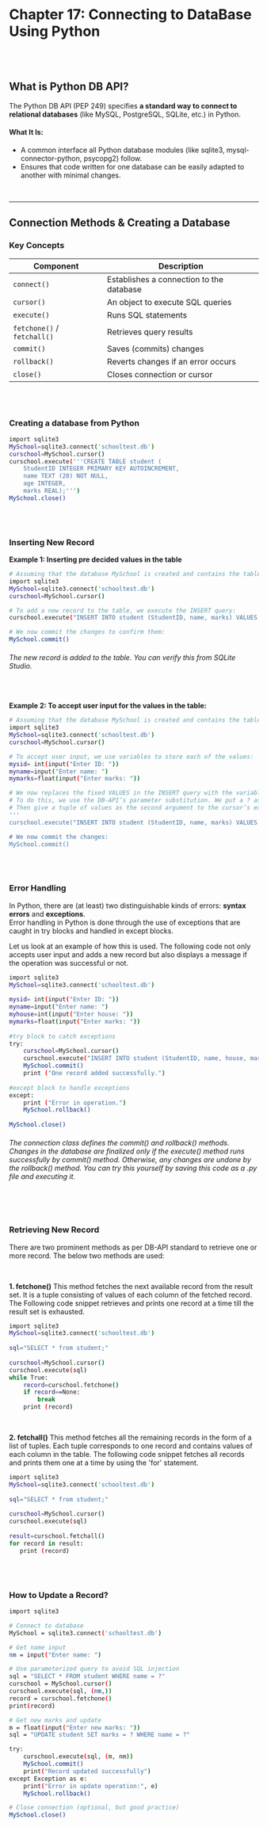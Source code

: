 #
# Chapter 17: Connecting to DataBase Using Python

<br>
<br>

## What is Python DB API?
The Python DB API (PEP 249) specifies **a standard way to connect to relational databases** (like MySQL, PostgreSQL, SQLite, etc.) in Python.
<br>

#### What It Is:
- A common interface all Python database modules (like sqlite3, mysql-connector-python, psycopg2) follow.
- Ensures that code written for one database can be easily adapted to another with minimal changes.


<br>

---

## Connection Methods & Creating a Database
### Key Concepts
| Component                   | Description                              |
| --------------------------- | ---------------------------------------- |
| `connect()`                 | Establishes a connection to the database |
| `cursor()`                  | An object to execute SQL queries         |
| `execute()`                 | Runs SQL statements                      |
| `fetchone()` / `fetchall()` | Retrieves query results                  |
| `commit()`                  | Saves (commits) changes                  |
| `rollback()`                | Reverts changes if an error occurs       |
| `close()`                   | Closes connection or cursor              |

<br>
<br>

### Creating a database from Python 
```bash
import sqlite3
MySchool=sqlite3.connect('schooltest.db')
curschool=MySchool.cursor()
curschool.execute('''CREATE TABLE student (
    StudentID INTEGER PRIMARY KEY AUTOINCREMENT,
    name TEXT (20) NOT NULL,
    age INTEGER,
    marks REAL);''')
MySchool.close() 
```

<br>
<br>

### Inserting New Record
**Example 1: Inserting pre decided values in the table**
```bash
# Assuming that the database MySchool is created and contains the table student, we start by creating a connection:
import sqlite3
MySchool=sqlite3.connect('schooltest.db')
curschool=MySchool.cursor()

# To add a new record to the table, we execute the INSERT query:
curschool.execute("INSERT INTO student (StudentID, name, marks) VALUES (5,'Sherlock',50);")

# We now commit the changes to confirm them:
MySchool.commit()
```
###### The new record is added to the table. You can verify this from SQLite Studio.

<br>

**Example 2: To accept user input for the values in the table:**
```bash
# Assuming that the database MySchool is created and contains the table student, we start by creating a connection:
import sqlite3
MySchool=sqlite3.connect('schooltest.db')
curschool=MySchool.cursor()

# To accept user input, we use variables to store each of the values:
mysid= int(input("Enter ID: "))
myname=input("Enter name: ")
mymarks=float(input("Enter marks: "))

# We now replaces the fixed VALUES in the INSERT query with the variables, mysid, myname, and mymarks.
# To do this, we use the DB-API’s parameter substitution. We put a ? as a placeholder wherever we want to use a value.
# Then give a tuple of values as the second argument to the cursor’s execute() method:
'''
curschool.execute("INSERT INTO student (StudentID, name, marks) VALUES (?,?,?,?);", (mysid,myname,mymarks))

# We now commit the changes:
MySchool.commit()
```

<br>
<br>

### Error Handling
In Python, there are (at least) two distinguishable kinds of errors: **syntax errors** and **exceptions**.
<br>
Error handling in Python is done through the use of exceptions that are caught in try blocks and handled in except blocks.

Let us look at an example of how this is used. The following code not only accepts user input and adds a new record but also displays a message if the operation was successful or not.

```bash
import sqlite3
MySchool=sqlite3.connect('schooltest.db')
        
mysid= int(input("Enter ID: "))
myname=input("Enter name: ")
myhouse=int(input("Enter house: "))
mymarks=float(input("Enter marks: "))
        
#try block to catch exceptions
try:
    curschool=MySchool.cursor()
    curschool.execute("INSERT INTO student (StudentID, name, house, marks) VALUES (?,?,?,?)", (mysid, myname, myhouse, mymarks))
    MySchool.commit()
    print ("One record added successfully.")
    
#except block to handle exceptions    
except:
    print ("Error in operation.")
    MySchool.rollback()
        
MySchool.close()
```
###### The connection class defines the commit() and rollback() methods. Changes in the database are finalized only if the execute() method runs successfully by commit() method. Otherwise, any changes are undone by the rollback() method. You can try this yourself by saving this code as a .py file and executing it.

<br>
<br>

### Retrieving New Record
There are two prominent methods as per DB-API standard to retrieve one or more record. The below two methods are used:

<br>

**1. fetchone()**
This method fetches the next available record from the result set. It is a tuple consisting of values of each column of the fetched record. The Following code snippet retrieves and prints one record at a time till the result set is exhausted.

```bash
import sqlite3
MySchool=sqlite3.connect('schooltest.db')
            
sql="SELECT * from student;"
            
curschool=MySchool.cursor()
curschool.execute(sql)
while True:
    record=curschool.fetchone()
    if record==None:
        break
    print (record)
```

<br>

**2. fetchall()**
This method fetches all the remaining records in the form of a list of tuples. Each tuple corresponds to one record and contains values of each column in the table. The following code snippet fetches all records and prints them one at a time by using the 'for' statement.

```bash
import sqlite3
MySchool=sqlite3.connect('schooltest.db')
    
sql="SELECT * from student;"
            
curschool=MySchool.cursor()
curschool.execute(sql)
    
result=curschool.fetchall()
for record in result:
   print (record)
```

<br>
<br>

### How to Update a Record?
```bash
import sqlite3

# Connect to database
MySchool = sqlite3.connect('schooltest.db')

# Get name input
nm = input("Enter name: ")

# Use parameterized query to avoid SQL injection
sql = "SELECT * FROM student WHERE name = ?"
curschool = MySchool.cursor()
curschool.execute(sql, (nm,))
record = curschool.fetchone()
print(record)

# Get new marks and update
m = float(input("Enter new marks: "))
sql = "UPDATE student SET marks = ? WHERE name = ?"

try:
    curschool.execute(sql, (m, nm))
    MySchool.commit()
    print("Record updated successfully")
except Exception as e:
    print("Error in update operation:", e)
    MySchool.rollback()

# Close connection (optional, but good practice)
MySchool.close()
```










